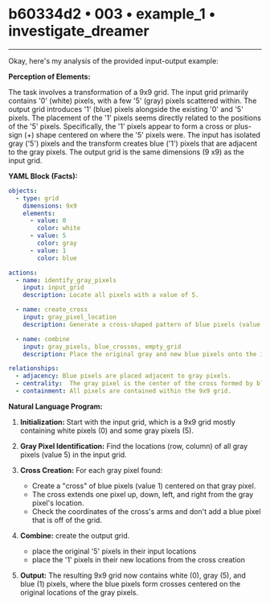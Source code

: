 # b60334d2 • 003 • example_1 • investigate_dreamer

---
Okay, here's my analysis of the provided input-output example:

**Perception of Elements:**

The task involves a transformation of a 9x9 grid. The input grid primarily contains '0' (white) pixels, with a few '5' (gray) pixels scattered within. The output grid introduces '1' (blue) pixels alongside the existing '0' and '5' pixels. The placement of the '1' pixels seems directly related to the positions of the '5' pixels. Specifically, the '1' pixels appear to form a cross or plus-sign (+) shape centered on where the '5' pixels were. The input has isolated gray ('5') pixels and the transform creates blue ('1') pixels that are adjacent to the gray pixels. The output grid is the same dimensions (9 x9) as the input grid.

**YAML Block (Facts):**



```yaml
objects:
  - type: grid
    dimensions: 9x9
    elements:
      - value: 0
        color: white
      - value: 5
        color: gray
      - value: 1
        color: blue

actions:
  - name: identify_gray_pixels
    input: input_grid
    description: Locate all pixels with a value of 5.

  - name: create_cross
    input: gray_pixel_location
    description: Generate a cross-shaped pattern of blue pixels (value 1) centered on the gray pixel location. The cross extends one pixel in each cardinal direction (up, down, left, right) from the central gray pixel, but only if within the grid bounds, replacing what would otherwise be 0's.

  - name: combine
    input: gray_pixels, blue_crosses, empty_grid
    description: Place the original gray and new blue pixels onto the initial grid, keeping any 0's that do not interact with a '5'.

relationships:
  - adjacency: Blue pixels are placed adjacent to gray pixels.
  - centrality:  The gray pixel is the center of the cross formed by blue pixels.
  - containment: All pixels are contained within the 9x9 grid.
```



**Natural Language Program:**

1.  **Initialization:** Start with the input grid, which is a 9x9 grid mostly containing white pixels (0) and some gray pixels (5).

2.  **Gray Pixel Identification:** Find the locations (row, column) of all gray pixels (value 5) in the input grid.

3.  **Cross Creation:** For each gray pixel found:
    *   Create a "cross" of blue pixels (value 1) centered on that gray pixel.
    *   The cross extends one pixel up, down, left, and right from the gray pixel's location.
    *   Check the coordinates of the cross's arms and don't add a blue pixel that is off of the grid.

4. **Combine:** create the output grid.
    * place the original '5' pixels in their input locations
    * place the '1' pixels in their new locations from the cross creation

5.  **Output:** The resulting 9x9 grid now contains white (0), gray (5), and blue (1) pixels, where the blue pixels form crosses centered on the original locations of the gray pixels.

